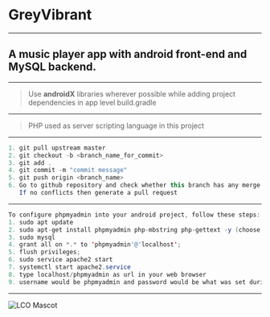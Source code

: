# GreyVibrant
---
## A music player app with android front-end and MySQL backend.
---
> Use **androidX** libraries wherever possible while adding project dependencies in app level build.gradle
---
> PHP used as server scripting language in this project 
---
```java
1. git pull upstream master 
2. git checkout -b <branch_name_for_commit>
3. git add . 
4. git commit -m "commit message"
5. git push origin <branch_name>
6. Go to github repository and check whether this branch has any merge conflicts with master branch.
   If no conflicts then generate a pull request
```
---
```java
To configure phpmyadmin into your android project, follow these steps:
1. sudo apt update
2. sudo apt-get install phpmyadmin php-mbstring php-gettext -y (choose apache as your server and create a password)
3. sudo mysql
4. grant all on *.* to 'phpmyadmin'@'localhost';
5. flush privileges;
6. sudo service apache2 start
7. systemctl start apache2.service
8. type localhost/phpmyadmin as url in your web browser
9. username would be phpmyadmin and password would be what was set during installation
```

---
![LCO Mascot](https://www.pinclipart.com/picdir/middle/3-31209_jazz-cliparts-border-transparent-background-music-notes-png.png "LCO")
